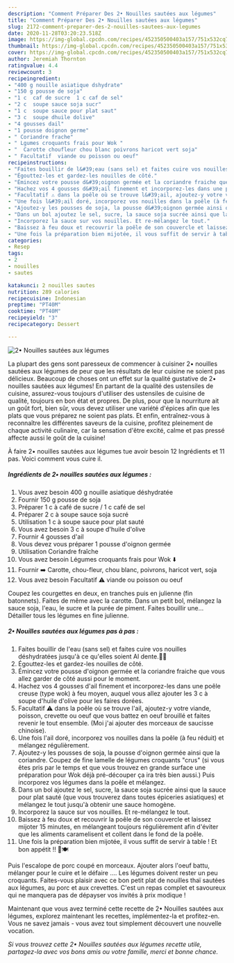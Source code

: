 ```yaml
---
description: "Comment Préparer Des 2• Nouilles sautées aux légumes"
title: "Comment Préparer Des 2• Nouilles sautées aux légumes"
slug: 2172-comment-preparer-des-2-nouilles-sautees-aux-legumes
date: 2020-11-28T03:20:23.518Z
image: https://img-global.cpcdn.com/recipes/452350500403a157/751x532cq70/2•-nouilles-sautees-aux-legumes-photo-principale-de-la-recette.jpg
thumbnail: https://img-global.cpcdn.com/recipes/452350500403a157/751x532cq70/2•-nouilles-sautees-aux-legumes-photo-principale-de-la-recette.jpg
cover: https://img-global.cpcdn.com/recipes/452350500403a157/751x532cq70/2•-nouilles-sautees-aux-legumes-photo-principale-de-la-recette.jpg
author: Jeremiah Thornton
ratingvalue: 4.4
reviewcount: 3
recipeingredient:
- "400 g nouille asiatique dshydrate"
- "150 g pousse de soja"
- "1 c  caf de sucre  1 c caf de sel"
- "2 c  soupe sauce soja sucr"
- "1 c  soupe sauce pour plat saut"
- "3 c  soupe dhuile dolive"
- "4 gousses dail"
- "1 pousse doignon germe"
- " Coriandre frache"
- " Lgumes croquants frais pour Wok "
- "  Carotte choufleur chou blanc poivrons haricot vert soja"
- " Facultatif  viande ou poisson ou oeuf"
recipeinstructions:
- "Faites bouillir de l&#39;eau (sans sel) et faites cuire vos nouilles déshydratées jusqu&#39;à ce qu&#39;elles soient Al dente.👌🏼"
- "Égouttez-les et gardez-les nouilles de côté."
- "Émincez votre pousse d&#39;oignon germée et la coriandre fraiche que vous allez garder de côté aussi pour le moment."
- "Hachez vos 4 gousses d&#39;ail finement et incorporez-les dans une poêle creuse (type wok) à feu moyen, auquel vous allez ajouter les 3 c à soupe d&#39;huile d&#39;olive pour les faires dorées."
- "Facultatif ⚠️ dans la poêle où se trouve l&#39;ail, ajoutez-y votre viande, poisson, crevette ou oeuf que vous battez en oeuf brouillé et faites revenir le tout ensemble. (Moi j&#39;ai ajouter des morceaux de saucisse chinoise)."
- "Une fois l&#39;ail doré, incorporez vos nouilles dans la poêle (à feu réduit) et mélangez régulièrement."
- "Ajoutez-y les pousses de soja, la pousse d&#39;oignon germée ainsi que la coriandre. Coupez de fine lamelle de légumes croquants &#34;crus&#34; (si vous êtes pris par le temps et que vous trouvez en grande surface une préparation pour Wok déjà pré-découper ça ira très bien aussi.) Puis incorporez vos légumes dans la poêle et mélangez."
- "Dans un bol ajoutez le sel, sucre, la sauce soja sucrée ainsi que la sauce pour plat sauté (que vous trouverez dans toutes épiceries asiatiques) et mélangez le tout jusqu&#39;à obtenir une sauce homogène."
- "Incorporez la sauce sur vos nouilles. Et re-mélangez le tout."
- "Baissez à feu doux et recouvrir la poêle de son couvercle et laissez mijoter 15 minutes, en mélangeant toujours régulièrement afin d&#39;éviter que les aliments caramelisent et collent dans le fond de la poêle."
- "Une fois la préparation bien mijotée, il vous suffit de servir à table ! Et bon appétit !! 🥢🍽"
categories:
- Resep
tags:
- 2
- nouilles
- sautes

katakunci: 2 nouilles sautes 
nutrition: 289 calories
recipecuisine: Indonesian
preptime: "PT40M"
cooktime: "PT40M"
recipeyield: "3"
recipecategory: Dessert

---
```



![2• Nouilles sautées aux légumes](https://img-global.cpcdn.com/recipes/452350500403a157/751x532cq70/2•-nouilles-sautees-aux-legumes-photo-principale-de-la-recette.jpg)

La plupart des gens sont paresseux de commencer à cuisiner 2• nouilles sautées aux légumes de peur que les résultats de leur cuisine ne soient pas délicieux. Beaucoup de choses ont un effet sur la qualité gustative de 2• nouilles sautées aux légumes! En partant de la qualité des ustensiles de cuisine, assurez-vous toujours d'utiliser des ustensiles de cuisine de qualité, toujours en bon état et propres. De plus, pour que la nourriture ait un goût fort, bien sûr, vous devez utiliser une variété d'épices afin que les plats que vous préparez ne soient pas plats. Et enfin, entraînez-vous à reconnaître les différentes saveurs de la cuisine, profitez pleinement de chaque activité culinaire, car la sensation d'être excité, calme et pas pressé affecte aussi le goût de la cuisine!

<!--inarticleads1-->

À faire 2• nouilles sautées aux légumes tue avoir besoin 12 Ingrédients et 11 pas. Voici comment vous cuire il.

##### Ingrédients de 2• nouilles sautées aux légumes :

1. Vous avez besoin 400 g nouille asiatique déshydratée
1. Fournir 150 g pousse de soja
1. Préparer 1 c à café de sucre / 1 c café de sel
1. Préparer 2 c à soupe sauce soja sucré
1. Utilisation 1 c à soupe sauce pour plat sauté
1. Vous avez besoin 3 c à soupe d&#39;huile d&#39;olive
1. Fournir 4 gousses d&#39;ail
1. Vous devez vous préparer 1 pousse d&#39;oignon germée
1. Utilisation  Coriandre fraîche
1. Vous avez besoin  Légumes croquants frais pour Wok ⬇️
1. Fournir  ➡️ Carotte, chou-fleur, chou blanc, poivrons, haricot vert, soja
1. Vous avez besoin  Facultatif ⚠️ viande ou poisson ou oeuf


Coupez les courgettes en deux, en tranches puis en julienne (fin batonnets). Faites de même avec la carotte. Dans un petit bol, mélangez la sauce soja, l&#39;eau, le sucre et la purée de piment. Faites bouillir une… Détailler tous les légumes en fine julienne. 

<!--inarticleads2-->

##### 2• Nouilles sautées aux légumes pas à pas :

1. Faites bouillir de l&#39;eau (sans sel) et faites cuire vos nouilles déshydratées jusqu&#39;à ce qu&#39;elles soient Al dente.👌🏼
1. Égouttez-les et gardez-les nouilles de côté.
1. Émincez votre pousse d&#39;oignon germée et la coriandre fraiche que vous allez garder de côté aussi pour le moment.
1. Hachez vos 4 gousses d&#39;ail finement et incorporez-les dans une poêle creuse (type wok) à feu moyen, auquel vous allez ajouter les 3 c à soupe d&#39;huile d&#39;olive pour les faires dorées.
1. Facultatif ⚠️ dans la poêle où se trouve l&#39;ail, ajoutez-y votre viande, poisson, crevette ou oeuf que vous battez en oeuf brouillé et faites revenir le tout ensemble. (Moi j&#39;ai ajouter des morceaux de saucisse chinoise).
1. Une fois l&#39;ail doré, incorporez vos nouilles dans la poêle (à feu réduit) et mélangez régulièrement.
1. Ajoutez-y les pousses de soja, la pousse d&#39;oignon germée ainsi que la coriandre. Coupez de fine lamelle de légumes croquants &#34;crus&#34; (si vous êtes pris par le temps et que vous trouvez en grande surface une préparation pour Wok déjà pré-découper ça ira très bien aussi.) Puis incorporez vos légumes dans la poêle et mélangez.
1. Dans un bol ajoutez le sel, sucre, la sauce soja sucrée ainsi que la sauce pour plat sauté (que vous trouverez dans toutes épiceries asiatiques) et mélangez le tout jusqu&#39;à obtenir une sauce homogène.
1. Incorporez la sauce sur vos nouilles. Et re-mélangez le tout.
1. Baissez à feu doux et recouvrir la poêle de son couvercle et laissez mijoter 15 minutes, en mélangeant toujours régulièrement afin d&#39;éviter que les aliments caramelisent et collent dans le fond de la poêle.
1. Une fois la préparation bien mijotée, il vous suffit de servir à table ! Et bon appétit !! 🥢🍽


Puis l&#39;escalope de porc coupé en morceaux. Ajouter alors l&#39;oeuf battu, mélanger pour le cuire et le défaire …. Les légumes doivent rester un peu croquants. Faites-vous plaisir avec ce bon petit plat de nouilles thaï sautées aux légumes, au porc et aux crevettes. C&#39;est un repas complet et savoureux qui ne manquera pas de dépayser vos invités à prix modique ! 

<!--inarticleads1-->

<p>
Maintenant que vous avez terminé cette recette de 2• Nouilles sautées aux légumes, explorez maintenant les recettes, implémentez-la et profitez-en. Vous ne savez jamais - vous avez tout simplement découvert une nouvelle vocation.
</p>

<p>
<i>Si vous trouvez cette 2• Nouilles sautées aux légumes recette utile, partagez-la avec vos bons amis ou votre famille, merci et bonne chance.</i>
</p>

